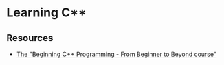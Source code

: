 # Learning C**

## Resources

* [The "Beginning C++ Programming - From Beginner to Beyond course"](https://www.udemy.com/course/beginning-c-plus-plus-programming/)
